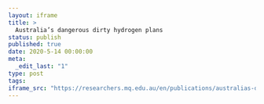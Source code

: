 ```yaml
---
layout: iframe
title: >
  Australia’s dangerous dirty hydrogen plans
status: publish
published: true
date: 2020-5-14 00:00:00
meta:
  _edit_last: "1"
type: post
tags:
iframe_src: "https://researchers.mq.edu.au/en/publications/australias-dangerous-dirty-hydrogen-plans"
---
```

        